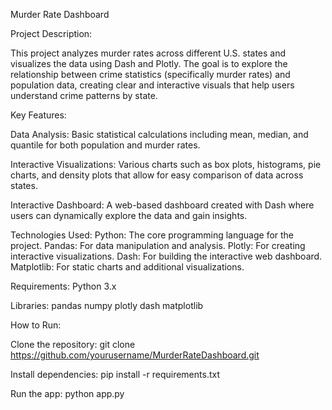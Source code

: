 Murder Rate Dashboard

Project Description:

This project analyzes murder rates across different U.S. states and visualizes the data using Dash and Plotly. The goal is to explore the relationship between crime statistics (specifically murder rates) and population data, creating clear and interactive visuals that help users understand crime patterns by state.

Key Features:

Data Analysis: Basic statistical calculations including mean, median, and quantile for both population and murder rates.

Interactive Visualizations: Various charts such as box plots, histograms, pie charts, and density plots that allow for easy comparison of data across states.

Interactive Dashboard: A web-based dashboard created with Dash where users can dynamically explore the data and gain insights.

Technologies Used:
Python: The core programming language for the project.
Pandas: For data manipulation and analysis.
Plotly: For creating interactive visualizations.
Dash: For building the interactive web dashboard.
Matplotlib: For static charts and additional visualizations.

Requirements:
Python 3.x

Libraries:
pandas
numpy
plotly
dash
matplotlib

How to Run:

Clone the repository:
git clone https://github.com/yourusername/MurderRateDashboard.git

Install dependencies:
pip install -r requirements.txt

Run the app:
python app.py
